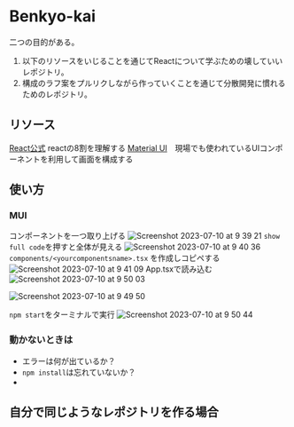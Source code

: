 # Benkyo-kai
二つの目的がある。
1. 以下のリソースをいじることを通じてReactについて学ぶための壊していいレポジトリ。
2. 構成のラフ案をプルリクしながら作っていくことを通じて分散開発に慣れるためのレポジトリ。

## リソース
[React公式](https://ja.react.dev/learn) reactの8割を理解する
[Material UI](https://mui.com/material-ui/react-autocomplete/)　現場でも使われているUIコンポーネントを利用して画面を構成する

## 使い方
### MUI
コンポーネントを一つ取り上げる
![Screenshot 2023-07-10 at 9 39 21](https://github.com/Escher-js/benkyo-kai/assets/94701070/67b019df-db41-4422-bf2a-1fc13fcfbdb8)
`show full code`を押すと全体が見える
![Screenshot 2023-07-10 at 9 40 36](https://github.com/Escher-js/benkyo-kai/assets/94701070/644b996e-cfd1-4614-b70b-72e2c2d29e9c)
`components/<yourcomponentsname>.tsx` を作成しコピペする
![Screenshot 2023-07-10 at 9 41 09](https://github.com/Escher-js/benkyo-kai/assets/94701070/9d863b17-e784-4868-ad2a-95c5f9ee3e9c)
App.tsxで読み込む
![Screenshot 2023-07-10 at 9 50 03](https://github.com/Escher-js/benkyo-kai/assets/94701070/0e95f537-18fc-460c-8bd0-9f29015f0ced)

![Screenshot 2023-07-10 at 9 49 50](https://github.com/Escher-js/benkyo-kai/assets/94701070/9890cf96-a73a-4975-b3bd-92dc10c7ac8d)

`npm start`をターミナルで実行
![Screenshot 2023-07-10 at 9 50 44](https://github.com/Escher-js/benkyo-kai/assets/94701070/3fa41d5b-543e-4d7d-b956-aaec1046e6dd)

### 動かないときは
- エラーは何が出ているか？
- `npm install`は忘れていないか？
- 

## 自分で同じようなレポジトリを作る場合
